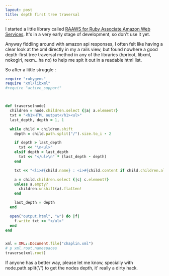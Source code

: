 ```yaml
---
layout: post
title: depth first tree traversal
---
```


I started a little library called <a href="http://github.com/charly/raaws/tree/master">RAAWS for Ruby Associate Amazon Web Services</a>. It's in a very early stage of development, so don't use it yet.

Anyway fiddling around with amazon api responses, I often felt like having a clear look at the xml directly in my a rails view, but found nowhere a good depth-first tree traversal method in any of the libraries (hpricot, libxml, nokogiri, rexm...ha no) to help me spit it out in a readable html list.

So after a little struggle :

``` ruby
require "rubygems"
require "xml/libxml"
#require "active_support"



def traverse(node)
  children = node.children.select {|a| a.element?}
  txt = "<h1>HTML output</h1><ul>"
  last_depth, depth = 1, 1

  while child = children.shift
    depth = child.path.split("/").size.to_i - 2

    if depth > last_depth
      txt << "\n<ul>"
    elsif depth < last_depth
      txt << "</ul>\n" * (last_depth - depth)
    end

    txt << "<li>#{child.name} : <i>#{child.content if child.children.all? {|a| a.text?}}</i></li>\n"

    a = child.children.select {|c| c.element?}
    unless a.empty?
      children.unshift(a).flatten!
    end

    last_depth = depth
  end

  open("output.html", "w") do |f|
    f.write txt << "</ul>"
  end
end


xml = XML::Document.file("chaplin.xml")
# p xml.root.namespaces
traverse(xml.root)
```


If anyone has a better way, please let me know, specially with node.path.split('/') to get the nodes depth, it' really a dirty hack.
